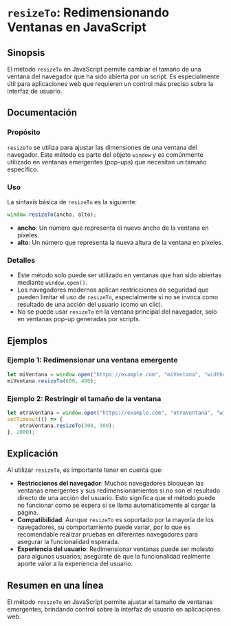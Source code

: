 <!--
Meta Description: # `resizeTo`: Redimensionando Ventanas en JavaScript ## Sinopsis El método `resizeTo` en JavaScript permite cambiar el tamaño de una ventana del naveg...
Meta Keywords: resizeto, que, del, ventanas, ventana
-->

# `resizeTo`: Redimensionando Ventanas en JavaScript

## Sinopsis
El método `resizeTo` en JavaScript permite cambiar el tamaño de una ventana del navegador que ha sido abierta por un script. Es especialmente útil para aplicaciones web que requieren un control más preciso sobre la interfaz de usuario.

## Documentación

### Propósito
`resizeTo` se utiliza para ajustar las dimensiones de una ventana del navegador. Este método es parte del objeto `window` y es comúnmente utilizado en ventanas emergentes (pop-ups) que necesitan un tamaño específico.

### Uso
La sintaxis básica de `resizeTo` es la siguiente:

```javascript
window.resizeTo(ancho, alto);
```

- **ancho**: Un número que representa el nuevo ancho de la ventana en píxeles.
- **alto**: Un número que representa la nueva altura de la ventana en píxeles.

### Detalles
- Este método solo puede ser utilizado en ventanas que han sido abiertas mediante `window.open()`.
- Los navegadores modernos aplican restricciones de seguridad que pueden limitar el uso de `resizeTo`, especialmente si no se invoca como resultado de una acción del usuario (como un clic).
- No se puede usar `resizeTo` en la ventana principal del navegador, solo en ventanas pop-up generadas por scripts.

## Ejemplos

### Ejemplo 1: Redimensionar una ventana emergente
```javascript
let miVentana = window.open("https://example.com", "miVentana", "width=400,height=300");
miVentana.resizeTo(600, 400);
```

### Ejemplo 2: Restringir el tamaño de la ventana
```javascript
let otraVentana = window.open("https://example.com", "otraVentana", "width=500,height=500");
setTimeout(() => {
    otraVentana.resizeTo(300, 300);
}, 2000);
```

## Explicación
Al utilizar `resizeTo`, es importante tener en cuenta que:

- **Restricciones del navegador**: Muchos navegadores bloquean las ventanas emergentes y sus redimensionamientos si no son el resultado directo de una acción del usuario. Esto significa que el método puede no funcionar como se espera si se llama automáticamente al cargar la página.
- **Compatibilidad**: Aunque `resizeTo` es soportado por la mayoría de los navegadores, su comportamiento puede variar, por lo que es recomendable realizar pruebas en diferentes navegadores para asegurar la funcionalidad esperada.
- **Experiencia del usuario**: Redimensionar ventanas puede ser molesto para algunos usuarios; asegúrate de que la funcionalidad realmente aporte valor a la experiencia del usuario.

## Resumen en una línea
El método `resizeTo` en JavaScript permite ajustar el tamaño de ventanas emergentes, brindando control sobre la interfaz de usuario en aplicaciones web.